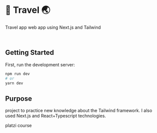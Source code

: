 #  🛬 **Travel** 🌏

Travel app web app using Next.js and Tailwind

&nbsp;

## Getting Started

First, run the development server:

```bash
npm run dev
# or
yarn dev
```
## Purpose
project to practice new knowledge about the Tailwind framework.
I also used Next.js and React+Typescript technologies.

platzi course

